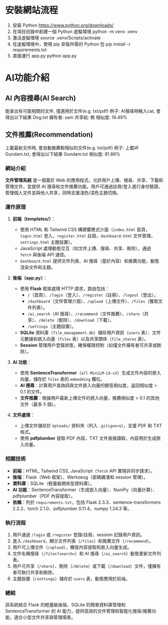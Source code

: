 # 安裝網站流程
1. 安裝 Python
https://www.python.org/downloads/
2. 在項目目錄中創建一個 Python 虛擬環境
python -m venv .venv
3. 激活虛擬環境
source .venv/Scripts/activate
4. 在虛擬環境中，使用 pip 安裝所需的 Python 包
pip install -r requirements.txt
5. 直接運行 app.py
python app.py

# AI功能介紹
## AI 內容搜尋(AI Search)
能查出有可能相關的文件, 僅適用於文件(e.g. txt/pdf)
例子: AI搜尋時輸入cat, 會得出以下結果
Dog.txt
擁有者: sam
共享給: 無
相似度: 19.49%
## 文件推薦(Recommendation)
上載最新文件時, 會自動推薦較相似的文件(e.g. txt/pdf)
例子: 上載W Gundam.txt, 會得出以下結果
Gundam.txt
相似度: 81.86%

### 網站介紹
**文件管理系統** 是一個基於 Web 的應用程式，允許用戶上傳、搜尋、共享、下載和管理文件，並提供 AI 搜尋和文件推薦功能。用戶可通過註冊/登入進行身份驗證，管理個人文件並與他人共享，同時支援淺色/深色主題切換。

### 運作原理
1. **前端（templates/）**：
   - 使用 HTML 和 Tailwind CSS 構建響應式介面（`index.html` 首頁，`login.html` 登入，`register.html` 註冊，`dashboard.html` 文件管理，`settings.html` 主題設置）。
   - JavaScript 處理動態交互（如文件上傳、搜尋、共享、刪除），通過 `fetch` 與後端 API 通信。
   - `dashboard.html` 提供文件列表、AI 搜尋（基於內容）和推薦功能，動態渲染文件和主題。

2. **後端（app.py）**：
   - 使用 **Flask** 框架處理 HTTP 請求，路由包括：
     - `/`（首頁）、`/login`（登入）、`/register`（註冊）、`/logout`（登出）。
     - `/dashboard`（文件管理介面）、`/upload`（上傳文件）、`/files`（獲取文件列表）。
     - `/ai_search`（AI 搜尋）、`/recommend`（文件推薦）、`/share`（共享）、`/delete`（刪除）、`/download`（下載）。
     - `/settings`（主題設置）。
   - **SQLite** 資料庫（`file_management.db`）儲存用戶資訊（`users` 表）、文件元數據和嵌入向量（`files` 表）以及共享關係（`file_shares` 表）。
   - **Session** 管理用戶登錄狀態，確保權限控制（如僅文件擁有者可共享或刪除）。

3. **AI 功能**：
   - 使用 **SentenceTransformer**（`all-MiniLM-L6-v2`）生成文件內容的嵌入向量，儲存於 `files` 表的 `embedding` 欄位。
   - **AI 搜尋**：計算用戶查詢詞與文件嵌入向量的餘弦相似度，返回相似度 > 0.1 的文件。
   - **文件推薦**：根據用戶最新上傳文件的嵌入向量，推薦相似度 > 0.1 的其他文件（最多 5 個）。

4. **文件處理**：
   - 上傳文件儲存於 `Uploads/` 資料夾（列入 `.gitignore`），支援 PDF 和 TXT 格式。
   - 使用 **pdfplumber** 提取 PDF 內容，TXT 文件直接讀取，內容用於生成嵌入向量。

### 相關技術
- **前端**：HTML, Tailwind CSS, JavaScript（`fetch` API 實現非同步請求）。
- **後端**：Flask（Web 框架）、Werkzeug（密碼雜湊和 session 管理）。
- **資料庫**：SQLite（輕量級關係型資料庫）。
- **AI 功能**：SentenceTransformer（生成嵌入向量）、NumPy（向量計算）、pdfplumber（PDF 內容提取）。
- **依賴**：列於 `requirements.txt`，包括 Flask 2.3.3、sentence-transformers 2.2.2、torch 2.1.0、pdfplumber 0.11.4、numpy 1.24.3 等。

### 執行流程
1. 用戶通過 `/login` 或 `/register` 登錄/註冊，session 記錄用戶資訊。
2. 進入 `/dashboard`，顯示文件列表（`/files`）和推薦文件（`/recommend`）。
3. 用戶可上傳文件（`/upload`），觸發內容提取和嵌入向量生成。
4. 文件名稱搜尋（`/files?search=`）和 AI 搜尋（`/ai_search`）動態更新文件列表。
5. 用戶可共享（`/share`）、刪除（`/delete`）或下載（`/download`）文件，僅擁有者可執行共享和刪除。
6. 主題設置（`/settings`）儲存於 `users` 表，動態應用於前端。

### 總結
該系統結合 Flask 的輕量級後端、SQLite 的簡單資料庫管理和 SentenceTransformer 的 AI 能力，提供高效的文件管理和智能化搜尋/推薦功能，適合小型文件共享與管理場景。